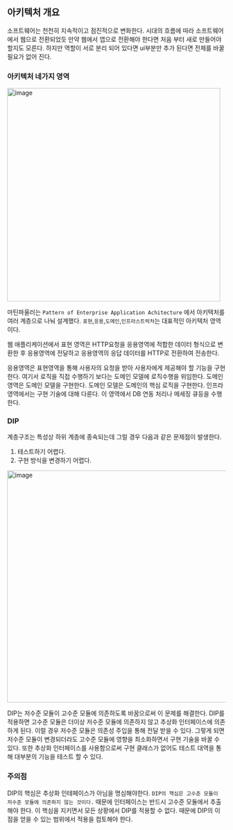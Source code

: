 ## **아키텍처 개요**

소프트웨어는 천천히 지속적이고 점진적으로 변화한다. 시대의 흐름에 따라 소프트웨어에서 웹으로 전환되었듯 만약 웹에서 앱으로 전환해야 한다면 처음 부터 새로 만들어야 할지도 모른다. 하지만 역할이 서로 분리 되어 있다면 ui부분만 추가 된다면 전체를 바꿀 필요가 없어 진다.

### **아키텍처 네가지 영역**

<img width="491" alt="image" src="https://user-images.githubusercontent.com/51963264/191590863-fd4e7332-acd9-43c6-90bd-cd7558b7a380.png">


마틴파울러는 `Pattern of Enterprise Application Achitecture` 에서 아키텍처를 여러 계층으로 나눠 설계했다. `표현`,`응용`,`도메인`,`인프라스트럭처`는 대표적인 아키텍처 영역이다.

웹 애플리케이션에서 표현 영역은 HTTP요청을 응용영역에 적합한 데이터 형식으로 변환한 후 응용영역에 전달하고 응용영역의 응답 데이터를 HTTP로 전환하여 전송한다.

응용영역은 표현영역을 통해 사용자의 요청을 받아 사용자에게 제공해야 할 기능을 구현한다. 여기서 로직을 직접 수행하기 보다는 도메인 모델에 로직수행을 위임한다. 도메인 영역은 도메인 모델을 구현한다. 도메인 모델은 도메인의 핵심 로직을 구현한다. 인프라 영역에서는 구현 기술에 대해 다룬다. 이 영역에서 DB 연동 처리나 메세징 큐등을 수행한다.

### **DIP**

계층구조는 특성상 하위 계층에 종속되는데 그럴 경우 다음과 같은 문제점이 발생한다. 

1. 테스트하기 어렵다.
2. 구현 방식을 변경하기 어렵다.


<img width="534" alt="image" src="https://user-images.githubusercontent.com/51963264/191591966-7e896627-daa0-4c8b-9991-2c896aba1f22.png">

DIP는 저수준 모듈이 고수준 모듈에 의존하도록 바꿈으로써 이 문제를 해결한다.
DIP를 적용하면 고수준 모듈은 더이상 저수준 모듈에 의존하지 않고 추상화 인터페이스에 의존하게 된다. 이럴 경우 저수준 모듈은 의존성 주입을 통해 전달 받을 수 있다. 그렇게 되면 저수준 모듈이 변경되더라도 고수준 모듈에 영향을 최소화하면서 구현 기술을 바꿀 수 있다. 또한 추상화 인터페이스를 사용함으로써 구현 클래스가 없어도 테스트 대역을 통해 대부분의 기능을 테스트 할 수 있다.

### **주의점**

DIP의 핵심은 추상화 인테페이스가 아님을 명심해야한다. `DIP의 핵심은 고수준 모듈이 저수준 모듈에 의존하지 않는 것이다.` 때문에 인터페이스는 반드시 고수준 모듈에서 추출해야 한다. 이 핵심을 지키면서 모든 상황에서 DIP를 적용할 수 없다. 때문에 DIP의 이점을 얻을 수 있는 범위에서 적용을 컴토해야 한다.

